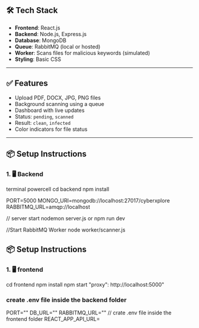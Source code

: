 ## 🛠️ Tech Stack

- **Frontend**: React.js
- **Backend**: Node.js, Express.js
- **Database**: MongoDB
- **Queue**: RabbitMQ (local or hosted)
- **Worker**: Scans files for malicious keywords (simulated)
- **Styling**: Basic CSS
---

## ✅ Features

- Upload PDF, DOCX, JPG, PNG files 
- Background scanning using a queue
- Dashboard with live updates
- Status: `pending`, `scanned`
- Result: `clean`, `infected`
- Color indicators for file status

---

## 📦 Setup Instructions

### 1. 🖥 Backend

terminal powercell
cd backend
npm install

PORT=5000
MONGO_URI=mongodb://localhost:27017/cyberxplore
RABBITMQ_URL=amqp://localhost

// server start
nodemon server.js
or 
npm run dev

//Start RabbitMQ Worker
node worker/scanner.js
## 📦 Setup Instructions

### 1. 🖥 frontend
cd frontend
npm install
npm start
"proxy": http://localhost:5000"

### create .env file inside the backend folder
 PORT=""
 DB_URL=""
RABBITMQ_URL=""
// crate .env file inside the frontend folder 
REACT_APP_API_URL=
